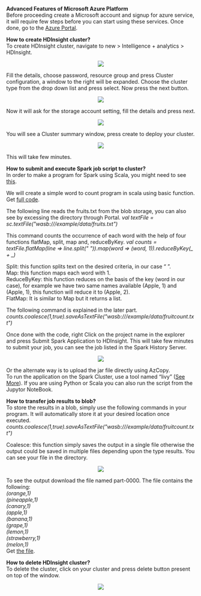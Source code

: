 <b>Advanced Features of Microsoft Azure Platform </b><br />
Before proceeding create a Microsoft account and signup for azure service, it will require few steps before you can start using these services. Once done, go to the <a href="https://portal.azure.com/" target="_blank">Azure Portal</a>.

<b>How to create HDInsight cluster?</b><br />
To create HDInsight cluster, navigate to new > Intelligence + analytics > HDInsight.

<p align="center"><img src="Media/1.png?raw=true"></p>

Fill the details, choose password, resource group and press Cluster configuration, a window to the right will be expanded. Choose the cluster type from the drop down list and press select. Now press the next button.

<p align="center"><img src="Media/2.png?raw=true"></p>

Now it will ask for the storage account setting, fill the details and press next.

<p align="center"><img src="Media/3.png?raw=true"></p>

You will see a Cluster summary window, press create to deploy your cluster.

<p align="center"><img src="Media/4.png?raw=true"></p>

This will take few minutes.

<b>How to submit and execute Spark job script to cluster?</b><br />
In order to make a program for Spark using Scala, you might need to see <a href="https://docs.microsoft.com/en-us/azure/hdinsight/hdinsight-apache-spark-create-standalone-application" target="_blank">this</a>.

We will create a simple word to count program in scala using basic function. Get <a href="https://github.com/MJFND/MicrosoftAzure/blob/master/AzureAdvanced/job.scala" target="_blank" >full code</a>.

The following line reads the fruits.txt from the blob storage, you can also see by excessing the directory through Portal.
<i>val textFile = sc.textFile("wasb:///example/data/fruits.txt") </i>

This command counts the occurrence of each word with the help of four functions flatMap, split, map and, reduceByKey.
<i>val counts = textFile.flatMap(line => line.split(" ")).map(word => (word, 1)).reduceByKey(_ + _)</i>

Split: this function splits text on the desired criteria, in our case “ ”.<br />
Map: this function maps each word with 1.<br />
ReduceByKey: this function reduces on the basis of the key (word in our case), for example we have two same names available (Apple, 1) and (Apple, 1), this function will reduce it to (Apple, 2).<br />
FlatMap: It is similar to Map but it returns a list.

The following command is explained in the later part.
<i>counts.coalesce(1,true).saveAsTextFile("wasb:///example/data/fruitcount.txt")</i>

Once done with the code, right Click on the project name in the explorer and press Submit Spark Application to HDInsight. This will take few minutes to submit your job, you can see the job listed in the Spark History Server.

<p align="center"><img src="Media/5.png?raw=true"></p>

Or the alternate way is to upload the jar file directly using AzCopy.<br />
To run the application on the Spark Cluster, use a tool named “livy” (<a href="https://docs.microsoft.com/en-us/azure/hdinsight/hdinsight-apache-spark-livy-rest-interface" target="_blank">See More</a>). If you are using Python or Scala you can also run the script from the Jupytor NoteBook.

<b>How to transfer job results to blob? </b><br />
To store the results in a blob, simply use the following commands in your program. It will automatically store it at your desired location once executed.
<i>counts.coalesce(1,true).saveAsTextFile("wasb:///example/data/fruitcount.txt")</i>

Coalesce: this function simply saves the output in a single file otherwise the output could be saved in multiple files depending upon the type results.
You can see your file in the directory.

<p align="center"><img src="Media/6.png?raw=true"></p>

To see the output download the file named part-0000. The file contains the following:<br />
<i>(orange,1)<br />
(pineapple,1)<br />
(canary,1)<br />
(apple,1)<br />
(banana,1)<br />
(grape,1)<br />
(lemon,1)<br />
(strawberry,1)<br />
(melon,1)<br />
</i>
Get <a href="https://github.com/MJFND/MicrosoftAzure/blob/master/AzureAdvanced/part-00000" target="_blank" >the file</a>.

<b>How to delete HDInsight cluster?</b><br />
To delete the cluster, click on your cluster and press delete button present on top of the window.

<p align="center"><img src="Media/7.png?raw=true"></p>

